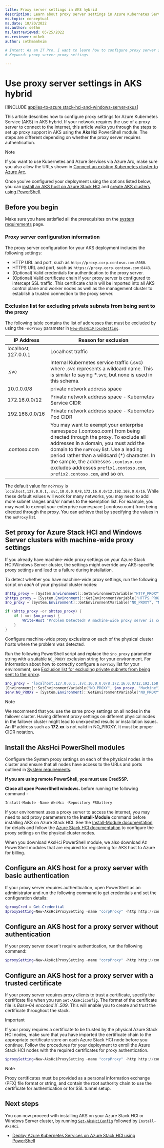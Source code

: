 ```yaml
---
title: Proxy server settings in AKS hybrid
description: Learn about proxy server settings in Azure Kubernetes Service (AKS) on Azure Stack HCI
ms.topic: conceptual
ms.date: 10/20/2022
ms.author: sethm 
ms.lastreviewed: 05/25/2022
ms.reviewer: mikek
author: sethmanheim

# Intent: As an IT Pro, I want to learn how to configure proxy server settings in my AKS deployments that require authentication.
# Keyword: proxy server proxy settings

---
```

# Use proxy server settings in AKS hybrid

[!INCLUDE [applies-to-azure stack-hci-and-windows-server-skus](includes/aks-hci-applies-to-skus/aks-hybrid-applies-to-azure-stack-hci-windows-server-sku.md)]

<!--LET'S DISCUSS: 1) Title should be "AKS hybrid." Lead probably should be "AKS hybrid." But the structure of the intro makes it very hard to fit in an AKS hybrid product description. 2) Introduction shouldn't start with a Note, but the Note best describes the article.-->

This article describes how to configure proxy settings for Azure Kubernetes Service (AKS) in AKS hybrid. If your network requires the use of a proxy server to connect to the internet, this article walks you through the steps to set up proxy support in AKS using the **AksHci** PowerShell module. The steps are different depending on whether the proxy server requires authentication.<!--I moved the first sentence of the note to the lead to get in a product ID. I think it works better there, and it isn't needed in the note.-->

> [!NOTE]
> If you want to use Kubernetes and Azure Services via Azure Arc, make sure you also allow the URLs shown in [Connect an existing Kubernetes cluster to Azure Arc](/azure/azure-arc/kubernetes/quickstart-connect-cluster?tabs=azure-cli#meet-network-requirements).

Once you've configured your deployment using the options listed below, you can [install an AKS host on Azure Stack HCI](./kubernetes-walkthrough-powershell.md) and [create AKS clusters using PowerShell](./kubernetes-walkthrough-powershell.md#step-6-create-a-kubernetes-cluster).

## Before you begin

Make sure you have satisfied all the prerequisites on the [system requirements](.\system-requirements.md) page.

### Proxy server configuration information

The proxy server configuration for your AKS deployment includes the following settings:

- HTTP URL and port, such as `http://proxy.corp.contoso.com:8080`.
- HTTPS URL and port, such as `https://proxy.corp.contoso.com:8443`.
- (Optional) Valid credentials for authentication to the proxy server.
- (Optional) Valid certificate chain if your proxy server is configured to intercept SSL traffic. This certificate chain will be imported into all AKS control plane and worker nodes as well as the management cluster to establish a trusted connection to the proxy server.

### Exclusion list for excluding private subnets from being sent to the proxy

The following table contains the list of addresses that must be excluded by using the `-noProxy` parameter in [`New-AksHciProxySetting`](./reference/ps/new-akshciproxysetting.md).

|      **IP Address**       |    **Reason for exclusion**    |  
| ----------------------- | ------------------------------------ | 
| localhost, 127.0.0.1  | Localhost traffic  |
| .svc | Internal Kubernetes service traffic (.svc) where _.svc_ represents a wildcard name. This is similar to saying \*.svc, but none is used in this schema. |
| 10.0.0.0/8 | private network address space |
| 172.16.0.0/12 |Private network address space - Kubernetes Service CIDR |
| 192.168.0.0/16 | Private network address space - Kubernetes Pod CIDR |
| .contoso.com | You may want to exempt your enterprise namespace (.contoso.com) from being directed through the proxy. To exclude all addresses in a domain, you must add the domain to the `noProxy` list. Use a leading period rather than a wildcard (\*) character. In the sample, the addresses `.contoso.com` excludes addresses `prefix1.contoso.com`, `prefix2.contoso.com`, and so on. |

The default value for `noProxy` is `localhost,127.0.0.1,.svc,10.0.0.0/8,172.16.0.0/12,192.168.0.0/16`. While these default values will work for many networks, you may need to add more subnet ranges and/or names to the exemption list. For example, you may want to exempt your enterprise namespace (.contoso.com) from being directed through the proxy. You can achieve that by specifying the values in the `noProxy` list.

## Set proxy for Azure Stack HCI and Windows Server clusters with machine-wide proxy settings

If you already have machine-wide proxy settings on your Azure Stack HCI/Windows Server cluster, the settings might override any AKS-specific proxy settings and lead to a failure during installation. 

To detect whether you have machine-wide proxy settings, run the following script on *each* of your physical cluster nodes:

```powershell
$http_proxy = [System.Environment]::GetEnvironmentVariable("HTTP_PROXY", "Machine")
$https_proxy = [System.Environment]::GetEnvironmentVariable("HTTPS_PROXY", "Machine")
$no_proxy = [System.Environment]::GetEnvironmentVariable("NO_PROXY", "Machine")

if ($http_proxy -or $https_proxy) {
    if (-not $no_proxy) {
        Write-Host "Problem Detected! A machine-wide proxy server is configured, but no proxy exclusions are configured"
    }
}
```

Configure machine-wide proxy exclusions on each of the physical cluster hosts where the problem was detected.

Run the following PowerShell script and replace the `$no_proxy` parameter string with a suitable `NO_PROXY` exclusion string for your environment. For information about how to correctly configure a `noProxy` list for your environment, see [Exclusion list for excluding private subnets from being sent to the proxy](#exclusion-list-for-excluding-private-subnets-from-being-sent-to-the-proxy).

```powershell
$no_proxy = "localhost,127.0.0.1,.svc,10.0.0.0/8,172.16.0.0/12,192.168.0.0/16,.contoso.com"
[Environment]::SetEnvironmentVariable("NO_PROXY", $no_proxy, "Machine")
$env:NO_PROXY = [System.Environment]::GetEnvironmentVariable("NO_PROXY", "Machine")
```

> [!NOTE]
> We recommend that you use the same proxy settings on all nodes in the failover cluster. Having different proxy settings on different physical nodes in the failover cluster might lead to unexpected results or installation issues. An IP address such as **172.xx** is not valid in NO_PROXY. It must be proper CIDR notation.

## Install the AksHci PowerShell modules

Configure the System proxy settings on each of the physical nodes in the cluster and ensure that all nodes have access to the URLs and ports outlined in [System requirements](system-requirements.md#network-port-and-url-requirements).

**If you are using remote PowerShell, you must use CredSSP.**

**Close all open PowerShell windows.** before running the following command -

```powershell
Install-Module -Name AksHci -Repository PSGallery
```

If your environment uses a proxy server to access the internet, you may need to add proxy parameters to the **Install-Module** command before installing AKS on Azure Stack HCI. See the [Install-Module documentation](/powershell/module/powershellget/install-module) for details and follow the [Azure Stack HCI documentation](/azure-stack/hci/manage/configure-firewalls#set-up-a-proxy-server) to configure the proxy settings on the physical cluster nodes.

When you download AksHci PowerShell module, we also download Az PowerShell modules that are required for registering for AKS host to Azure for billing.


## Configure an AKS host for a proxy server with basic authentication

If your proxy server requires authentication, open PowerShell as an administrator and run the following command to get credentials and set the configuration details:

```powershell
$proxyCred = Get-Credential
$proxySetting=New-AksHciProxySetting -name "corpProxy" -http http://contosoproxy:8080 -https https://contosoproxy:8443 -noProxy localhost,127.0.0.1,.svc,10.0.0.0/8,172.16.0.0/12,192.168.0.0/16,.contoso.com -credential $proxyCredential
```

## Configure an AKS host for a proxy server without authentication  

If your proxy server doesn't require authentication, run the following command:

```powershell
$proxySetting=New-AksHciProxySetting -name "corpProxy" -http http://contosoproxy:8080 -https https://contosoproxy:8443 -noProxy localhost,127.0.0.1,.svc,10.0.0.0/8,172.16.0.0/12,192.168.0.0/16,.contoso.com
```

## Configure an AKS host for a proxy server with a trusted certificate

If your proxy server requires proxy clients to trust a certificate, specify the certificate file when you run `Set-AksHciConfig`. The format of the certificate file is *Base-64 encoded X .509*. This will enable you to create and trust the certificate throughout the stack.

> [!Important]
> If your proxy requires a certificate to be trusted by the physical Azure Stack HCI nodes, make sure that you have imported the certificate chain to the appropriate certificate store on each Azure Stack HCI node before you continue. Follow the procedures for your deployment to enroll the Azure Stack HCI nodes with the required certificates for proxy authentication.


```powershell
$proxySetting=New-AksHciProxySetting -name "corpProxy" -http http://contosoproxy:8080 -https https://contosoproxy:8443 -noProxy localhost,127.0.0.1,.svc,10.0.0.0/8,172.16.0.0/12,192.168.0.0/16,.contoso.com -credential $proxyCredential
```

> [!NOTE]
> Proxy certificates must be provided as a personal information exchange (PFX) file format or string, and contain the root authority chain to use the certificate for authentication or for SSL tunnel setup.


## Next steps

You can now proceed with installing AKS on your Azure Stack HCI or Windows Server cluster, by running [`Set-AksHciConfig`](./reference/ps/set-akshciconfig.md) followed by `Install-AksHci`.

- [Deploy Azure Kubernetes Services on Azure Stack HCI using PowerShell](./kubernetes-walkthrough-powershell.md)
